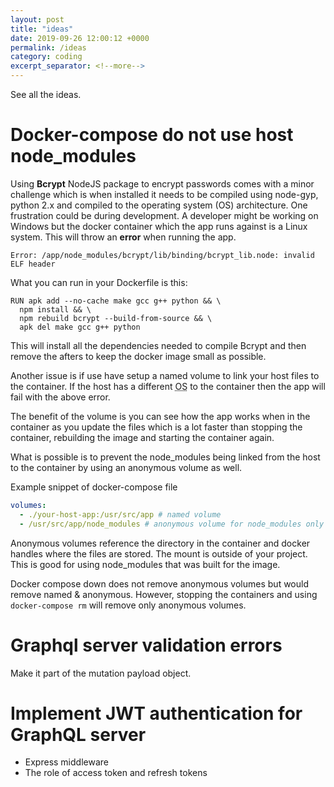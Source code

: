 ```yaml
---
layout: post
title: "ideas"
date: 2019-09-26 12:00:12 +0000
permalink: /ideas
category: coding
excerpt_separator: <!--more-->
---
```


See all the ideas.

<!--more-->

# Docker-compose do not use host node_modules

Using **Bcrypt** NodeJS package to encrypt passwords comes with a minor challenge which is when installed it needs to be compiled using node-gyp, python 2.x and compiled to the operating system (OS) architecture. One frustration could be during development. A developer might be working on Windows but the docker container which the app runs against is a Linux system. This will throw an **error** when running the app.

```
Error: /app/node_modules/bcrypt/lib/binding/bcrypt_lib.node: invalid ELF header
```

What you can run in your Dockerfile is this:

```docker
RUN apk add --no-cache make gcc g++ python && \
  npm install && \
  npm rebuild bcrypt --build-from-source && \
  apk del make gcc g++ python
```

This will install all the dependencies needed to compile Bcrypt and then remove the afters to keep the docker image small as possible.

Another issue is if use have setup a named volume to link your host files to the container. If the host has a different <abbr title="Operating System">OS</abbr> to the container then the app will fail with the above error.

The benefit of the volume is you can see how the app works when in the container as you update the files which is a lot faster than stopping the container, rebuilding the image and starting the container again.

What is possible is to prevent the node_modules being linked from the host to the container by using an anonymous volume as well.

Example snippet of docker-compose file

```yml
volumes:
  - ./your-host-app:/usr/src/app # named volume
  - /usr/src/app/node_modules # anonymous volume for node_modules only
```

Anonymous volumes reference the directory in the container and docker handles where the files are stored. The mount is outside of your project. This is good for using node_modules that was built for the image.

Docker compose down does not remove anonymous volumes but would remove named & anonymous. However, stopping the containers and using `docker-compose rm` will remove only anonymous volumes.

# Graphql server validation errors

Make it part of the mutation payload object.

# Implement JWT authentication for GraphQL server

- Express middleware
- The role of access token and refresh tokens
